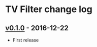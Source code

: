 # TV Filter change log


## [v0.1.0] - 2016-12-22

* First release


[v0.1.0]: https://github.com/meltingmedia/tvfilter/commits/0.1.0
